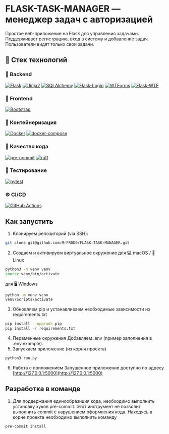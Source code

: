# FLASK-TASK-MANAGER — менеджер задач с авторизацией
Простое веб-приложение на Flask для управления задачами. Поддерживает регистрацию, вход в систему и добавление задач. Пользователи видят только свои задачи.

## 🧰 Стек технологий

### 🔧 Backend
[![Flask](https://img.shields.io/badge/Flask-2.3+-blue?logo=flask)](https://flask.palletsprojects.com/)
[![Jinja2](https://img.shields.io/badge/Jinja2-3.1+-orange?logo=jinja)](https://jinja.palletsprojects.com/)
[![SQLAlchemy](https://img.shields.io/badge/SQLAlchemy-2.0+-red?logo=sqlalchemy)](https://www.sqlalchemy.org/)
[![Flask-Login](https://img.shields.io/badge/Flask--Login-auth-green)](https://flask-login.readthedocs.io/)
[![WTForms](https://img.shields.io/badge/WTForms-3.1+-lightgrey)](https://wtforms.readthedocs.io/)
[![Flask-WTF](https://img.shields.io/badge/Flask--WTF-1.2+-yellow)](https://flask-wtf.readthedocs.io/)

### 💅 Frontend
[![Bootstrap](https://img.shields.io/badge/Bootstrap_5-CSS_Framework-purple?logo=bootstrap)](https://getbootstrap.com/)

### 🐳 Контейнеризация

[![Docker](https://img.shields.io/badge/Docker-container-blue?logo=docker)](https://www.docker.com/)
[![docker-compose](https://img.shields.io/badge/docker--compose-setup-informational?logo=docker)](https://docs.docker.com/compose/)

### 🧹 Качество кода
[![pre-commit](https://img.shields.io/badge/pre--commit-hooks-yellowgreen?logo=pre-commit)](https://pre-commit.com/)
[![ruff](https://img.shields.io/badge/Ruff-linter-green?logo=python)](https://docs.astral.sh/ruff/)

### 🧪 Тестирование
[![pytest](https://img.shields.io/badge/pytest-testing-yellow?logo=pytest)](https://docs.pytest.org/)

### ⚙️ CI/CD
[![GitHub Actions](https://img.shields.io/badge/GitHub_Actions-CI/CD-blue?logo=githubactions)](https://github.com/features/actions)

## Как запустить
1. Клонируем репозиторий (via SSH):
```bash
git clone git@github.com:MrFR0D0/FLASK-TASK-MANAGER.git
```
2. Создаем и активируем виртуальное окружение
для 💻 macOS / 🐧 Linux
```bash
python3 -m venv venv
source venv/bin/activate
```
для 🖥 Windows
```bash
python -m venv venv
venv\Scripts\activate
```
3. Обновляем pip и устанавливаем необходимые зависимости из requirements.txt
```bash
pip install --upgrade pip
pip install -r requirements.txt
```
4. Переменные окружения
Добавляем .env (пример заполнения в .env.example).
5. Запускаем приложение (из корня проекта)
```bash
python3 run.py
```
6. Работа с приложением
Запущенное приложение доступно по адресу
[http://127.0.0.1:5000](http://127.0.0.1:5000)

## Разработка в команде
1. Для поддержания единообразиция кода, необходимо выполнить установку хуков pre-commit. Этот инструмент не позволит выполнить commit с нарушением оформления кода.
Находясь в корне проекта необходимо выполнить команду
```bash
pre-commit install
```
